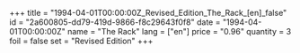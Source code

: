 +++
title = "1994-04-01T00:00:00Z_Revised_Edition_The_Rack_[en]_false"
id = "2a600805-dd79-419d-9866-f8c29643f0f8"
date = "1994-04-01T00:00:00Z"
name = "The Rack"
lang = ["en"]
price = "0.96"
quantity = 3
foil = false
set = "Revised Edition"
+++
